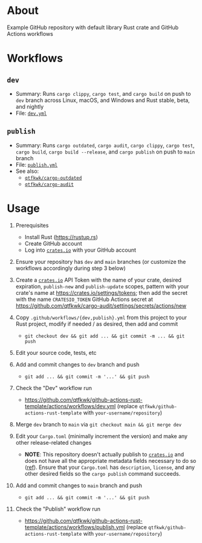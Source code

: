# About

Example GitHub repository with default library Rust crate and GitHub Actions workflows

# Workflows

## `dev`

- Summary: Runs `cargo clippy`, `cargo test`, and `cargo build` on push to `dev` branch across
  Linux, macOS, and Windows and Rust stable, beta, and nightly
- File: [`dev.yml`](.github/workflows/dev.yml)

## `publish`

- Summary: Runs `cargo outdated`, `cargo audit`, `cargo clippy`, `cargo test`, `cargo build`,
  `cargo build --release`, and `cargo publish` on push to `main` branch
- File: [`publish.yml`](.github/workflows/publish.yml)
- See also:
    - [`qtfkwk/cargo-outdated`](https://github.com/qtfkwk/cargo-outdated)
    - [`qtfkwk/cargo-audit`](https://github.com/qtfkwk/cargo-audit)

# Usage

1. Prerequisites

    - Install Rust (<https://rustup.rs>)
    - Create GitHub account
    - Log into [`crates.io`] with your GitHub account

2. Ensure your repository has `dev` and `main` branches
   (or customize the workflows accordingly during step 3 below)

3. Create a [`crates.io`] API Token with the name of your crate, desired expiration, `publish-new`
   and `publish-update` scopes, pattern with your crate's name at
   <https://crates.io/settings/tokens>;
   then add the secret with the name `CRATESIO_TOKEN` GitHub Actions secret at
   <https://github.com/qtfkwk/cargo-audit/settings/secrets/actions/new>

4. Copy `.github/workflows/{dev,publish}.yml` from this project to your Rust project,
   modify if needed / as desired, then add and commit
    - `git checkout dev && git add ... && git commit -m ... && git push`

5. Edit your source code, tests, etc

6. Add and commit changes to `dev` branch and push
    - `git add ... && git commit -m '...' && git push`

7. Check the "Dev" workflow run
    - <https://github.com/qtfkwk/github-actions-rust-template/actions/workflows/dev.yml>
      (replace `qtfkwk/github-actions-rust-template` with `your-username/repository`)

8. Merge `dev` branch to `main` via `git checkout main && git merge dev`

9. Edit your `Cargo.toml` (minimally increment the version) and make any other release-related
   changes

    - **NOTE**: This repository doesn't actually publish to [`crates.io`] and does not have all the
      appropriate metadata fields necessary to do so
      ([ref](https://github.com/qtfkwk/github-actions-rust-template/actions/runs/14708310595/job/41273914888#step:11:25)).
      Ensure that your `Cargo.toml` has `description`, `license`, and any other desired fields so
      the `cargo publish` command succeeds.

10. Add and commit changes to `main` branch and push
    - `git add ... && git commit -m '...' && git push`

11. Check the "Publish" workflow run
    - <https://github.com/qtfkwk/github-actions-rust-template/actions/workflows/publish.yml>
      (replace `qtfkwk/github-actions-rust-template` with `your-username/repository`)

[`crates.io`]: https://crates.io

